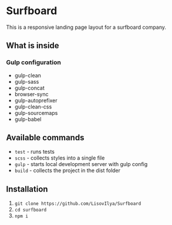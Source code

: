 # Surfboard

This is a responsive landing page layout for a surfboard company.

## What is inside

### Gulp configuration
- gulp-clean
- gulp-sass
- gulp-concat
- browser-sync
- gulp-autoprefixer
- gulp-clean-css
- gulp-sourcemaps
- gulp-babel

## Available commands

- `test` - runs tests
- `scss` - collects styles into a single file
- `gulp` - starts local development server with gulp config
- `build` - collects the project in the dist folder

## Installation

1. `git clone https://github.com/LisovIlya/Surfboard`
2. `cd surfboard`
3. `npm i`